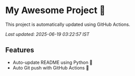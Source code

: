 # My Awesome Project 🚀

This project is automatically updated using GitHub Actions.

_Last updated: 2025-06-19 03:22:57 IST_

## Features
- Auto-update README using Python 🐍
- Auto Git push with GitHub Actions 🤖
